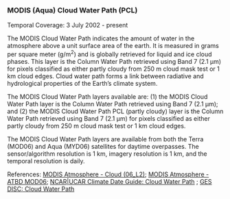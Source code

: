 ### MODIS (Aqua) Cloud Water Path (PCL)
Temporal Coverage: 3 July 2002 - present

The MODIS Cloud Water Path indicates the amount of water in the atmosphere above a unit surface area of the earth. It is measured in grams per square meter (g/m<sup>2</sup>) and is globally retrieved for liquid and ice cloud phases. This layer is the Column Water Path retrieved using Band 7 (2.1 μm) for pixels classified as either partly cloudy from 250 m cloud mask test or 1 km cloud edges. Cloud water path forms a link between radiative and hydrological properties of the Earth’s climate system.

The MODIS Cloud Water Path layers available are: (1) the MODIS Cloud Water Path layer is the Column Water Path retrieved using Band 7 (2.1 μm); and (2) the MODIS Cloud Water Path PCL (partly cloudy) layer is the Column Water Path retrieved using Band 7 (2.1 μm) for pixels classified as either partly cloudy from 250 m cloud mask test or 1 km cloud edges.

The MODIS Cloud Water Path layers are available from both the Terra (MOD06) and Aqua (MYD06) satellites for daytime overpasses. The sensor/algorithm resolution is 1 km, imagery resolution is 1 km, and the temporal resolution is daily.

References: [MODIS Atmosphere - Cloud (06_L2)](https://modis-atmos.gsfc.nasa.gov/products/cloud); [MODIS Atmosphere - ATBD MOD06](http://modis-atmos.gsfc.nasa.gov/_docs/MOD06_ATBD_2013_03_06.pdf); [NCAR|UCAR Climate Date Guide: Cloud Water Path](https://climatedataguide.ucar.edu/climate-data/liquid-water-path-overview)
; [GES DISC: Cloud Water Path](http://disc.sci.gsfc.nasa.gov/data-holdings/PIP/cloud_water_path.shtml)
